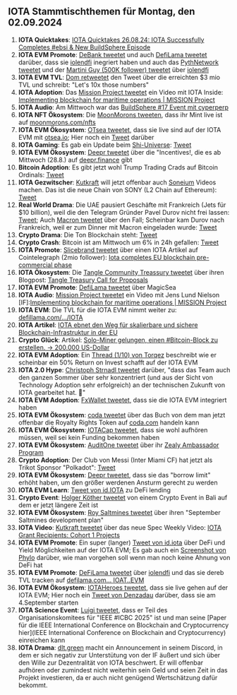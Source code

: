 ## IOTA Stammtischthemen für Montag, den 02.09.2024

1. **IOTA Quicktakes**: [IOTA Quicktakes 26.08.24: IOTA Successfully Completes #ebsi & New BuildSphere Episode](https://www.youtube.com/watch?v=1y1soUjylGc)
2. **IOTA EVM Promote**: [DeBank tweetet](https://x.com/DeBankDeFi/status/1828262114643059151) und auch [DefiLama tweetet](https://x.com/DefiLlama/status/1828153223779078429) darüber, dass sie [iolendfi](https://x.com/iolendfi) inegriert haben und auch das [PythNetwork tweetet](https://x.com/PythNetwork/status/1828115264287973872) und der [Martini Guy (500K follower) tweetet](https://x.com/MartiniGuyYT/status/1828087881677582678) über [iolendfi](https://x.com/iolendfi?lang=en)
3. **IOTA EVM TVL**: [Dom retweetet](https://x.com/DomSchiener/status/1828172737866567766) den Tweet über die erreichten $3 mio TVL und schreibt: "Let's 10x those numbers"
4. **IOTA Adoption**: Das [Mission Project tweetet](https://x.com/ProjectMission/status/1828420559333433347) ein Video mit IOTA Inside: [Implementing blockchain for maritime operations | MISSION Project](https://www.youtube.com/watch?v=Ry2x9IWBzP8)
5. **IOTA Audio**: Am Mittwoch war das [BuildSphere #17 Event mit cyperperp](https://x.com/iota/status/1826953990250086794)
6. **IOTA NFT Ökosystem**: Die [MoonMorons tweeten](https://x.com/MoonMorons/status/1828115337314984051), dass ihr Mint live ist auf [moonmorons.com/nfts](https://moonmorons.com/nfts)
7. **IOTA EVM Ökosystem**: [OTsea tweetet](https://x.com/otseaERC20/status/1828124644471382404), dass sie live sind auf der IOTA EVM mit [otsea.io](https://www.otsea.io/en); Hier noch ein [Tweet](https://x.com/otseaERC20/status/1829917626816241683) darüber
8. **IOTA Gaming**: Es gab ein Update beim [Shi-Universe](https://x.com/Shiuniverse): [Tweet](https://x.com/Shiuniverse/status/1826317495281537183)
9. **IOTA EVM Ökosystem**: [Deepr tweetet](https://x.com/DeeprFinance/status/1828130656171499853) über die "Incentives!, die es ab Mittwoch (28.8.) auf [deepr.finance](https://www.deepr.finance/) gibt
10. **Bitcoin Adoption**: Es gibt jetzt wohl Trump Trading Crads auf Bitcoin Ordinals: [Tweet](https://x.com/BitcoinMagazine/status/1828469068019495038)
11. **IOTA Gezwitscher**: [Kutkraft](https://x.com/kutkraft) will jetzt offenbar auch [Soneium](https://x.com/soneium) Videos machen. Das ist die neue Chain von SONY (L2 Chain auf Ethereum): [Tweet](https://x.com/SpecWeekly/status/1828595947523493953)
12. **Real World Drama**: Die UAE pausiert Geschäfte mit Frankreich (Jets für $10 billion), weil die den Telegram Gründer Pavel Durov nicht frei lassen: [Tweet](https://x.com/AutismCapital/status/1828640772952076601); Auch [Macron tweetet](https://x.com/EmmanuelMacron/status/1828077245606342672) über den Fall; Scheinbar kam Durov nach Frankreich, weil er zum Dinner mit Macron eingeladen wurde: [Tweet](https://x.com/MarioNawfal/status/1828524724164469013)
13. **Crypto Drama**: Die Ton Blockchain steht: [Tweet](https://x.com/ton_blockchain/status/1828644569669607839)
14. **Crypto Crash**: Bitcoin ist am Mittwoch um 6% in 24h gefallen: [Tweet](https://x.com/BitcoinMagazine/status/1828555625728823778)
15. **IOTA Promote**: [Slicebrand tweetet](https://x.com/slicedbrand/status/1829157557472243897) über einen IOTA Artikel auf Cointelegraph (2mio follower): [Iota completes EU blockchain pre-commercial phase](https://cointelegraph.com/news/iota-completes-eu-blockchain-pre-commercial-phase)
16. **IOTA Ökosystem**: Die [Tangle Community Treassury tweetet](https://x.com/TangleTreasury/status/1829173819602247900) über ihren Blogpost: [Tangle Treasury Call for Proposals](https://medium.com/@tangletreasury_87751/tangle-treasury-call-for-proposals-9b0809b6c79a)
17. **IOTA EVM Promote**: [DefiLama tweetet](https://x.com/DefiLlama/status/1828903635884884360) über MagicSea
18. **IOTA Audio**: [Mission Project tweetet](https://x.com/DefiLlama/status/1828903635884884360) ein Video mit Jens Lund Nielson [IF]:[Implementing blockchain for maritime operations | MISSION Project](https://www.youtube.com/watch?v=Ry2x9IWBzP8)
19. **IOTA EVM**: Die TVL für die IOTA EVM nimmt weiter zu: [defillama.com/.../IOTA](https://defillama.com/chain/IOTA%20EVM)
20. **IOTA Artikel**: [IOTA ebnet den Weg für skalierbare und sichere Blockchain-Infrastruktur in der EU](https://www.coinkurier.de/iota-ebnet-den-weg-fuer-skalierbare-und-sichere-blockchain-infrastruktur-in-der-eu/)
21. **Crypto Glück**: Artikel: [ Solo-Miner gelungen, einen #Bitcoin-Block zu erstellen. -> 200.000 US-Dollar](https://x.com/btcecho/status/1829519910566859026)
22. **IOTA EVM Adoption**: Ein [Thread (1/10) von Torqez](https://x.com/torqez/status/1829457294574457203) beschreibt wie er scheinbar ein 50% Return on Invest schafft auf der IOTA EVM 
23. **IOTA 2.0 Hype**: [Christoph Strnadl tweetet](https://x.com/archimate/status/1829523104336371942) darüber, "dass das Team auch den ganzen Sommer über sehr konzentriert (und aus der Sicht von Technology Adoption sehr erfolgreich) an der technischen Zukunft von IOTA gearbeitet hat. 💪"
24. **IOTA EVM Adoption**: [FxWallet tweetet](https://x.com/FxWallet/status/1829446631776833542), dass sie die IOTA EVM integriert haben
25. **IOTA EVM Ökosystem**: [coda tweetet](https://x.com/coda_digital/status/1829450542906552325) über das Buch von dem man jetzt offenbar die Royalty Rights Token auf [coda.com](https://www.coda.to/exchange/17) handeln kann
26. **IOTA EVM Ökosystem**: [IOTACap tweetet](https://x.com/IotaCap/status/1829532629009605015), dass sie wohl aufhören müssen, weil sei kein Funding bekommen haben
27. **IOTA EVM Ökosystem**: [AuditOne tweetet](https://x.com/auditone_dao/status/1829514525038485535) über ihr [Zealy Ambassador Program](https://zealy.io/cw/auditone/questboard/2a0abf4b-60b7-4278-9cb3-f46e91a87e40)
28. **Crypto Adoption**: Der Club von Messi (Inter Miami CF) hat jetzt als Trikot Sponsor "Polkadot": [Tweet](https://x.com/InterMiamiCF/status/1829222185539371477)
29. **IOTA EVM Ökosystem**: [Deepr tweetet](https://x.com/DeeprFinance/status/1829545562183434285), dass sie das "borrow limit" erhöht haben, um den größer werdenen Ansturm gerecht zu werden
30. **IOTA EVM Learn**: [Tweet von id.IOTA](https://x.com/id_iota/status/1829608300561719343) zu DeFi lending
31. **Crypto Event**: [Holger Köther tweetet](https://x.com/HolgerKoether/status/1829825669565727038) von einem Crypto Event in Bali auf dem er jetzt längere Zeit ist
32. **IOTA EVM Ökosystem**: [Roy Saltmines tweetet](https://x.com/SaltminesRoy/status/1829718101036056794) über ihren "September Saltmines development plan"
33. **IOTA Video**: [Kutkraft tweetet](https://x.com/kutkraft/status/1829794330976141502) über das neue Spec Weekly Video: [IOTA Grant Recipients: Cohort 1 Projects](https://www.youtube.com/watch?v=i9AQs7Lc9A4)
34. **IOTA EVM Promote**: Ein super (langer) [Tweet von id.iota](https://x.com/id_iota/status/1829608300561719343) über DeFi und Yield Möglichkeiten auf der IOTA EVM; Es gab auch ein [Screenshot von Phylo](https://x.com/Vrom14286662/status/1829546075075780922) darüber, wie man vorgehen soll wenn man noch keine Ahnung von DeFi hat
35. **IOTA EVM Promote**: [DeFiLama tweetet](https://x.com/DefiLlama/status/1829930340514672885) über [iolendfi](https://x.com/iolendfi) und das sie dereb TVL tracken auf [defilama.com... IOAT..EVM](https://defillama.com/chain/IOTA%20EVM)
36. **IOTA EVM Ökosystem**: [IOTAHeroes tweetet](https://x.com/IotaHeroes/status/1830223474205286911), dass sie live gehen auf der IOTA EVM; Hier noch ein [Tweet von Denzadau](https://x.com/Denzadau/status/1830248346071474467) darüber, dass sie am 4.September starten
37. **IOTA Science Event**: [Luigi tweetet](https://x.com/luigi_vigneri/status/1829490072498082151), dass er Teil des Organisationskomitees für "IEEE #ICBC 2025" ist und man seine [Paper für die IEEE International Conference on Blockchain and Cryptocurrency hier](IEEE International Conference on Blockchain and Cryptocurrency) einreichen kann
38. **IOTA Drama**: [dlt.green](https://x.com/dlt_green) macht ein Announcement in seinem Discord, in dem er sich negativ zur Unterstütung von der IF äußert und sich über den Wille zur Dezentralität von IOTA beschwert. Er will offenbar aufhören oder zumindest nicht weiterhin sein Geld und seien Zeit in das Projekt investieren, da er auch nicht genügend Wertschätzung dafür bekommt.
